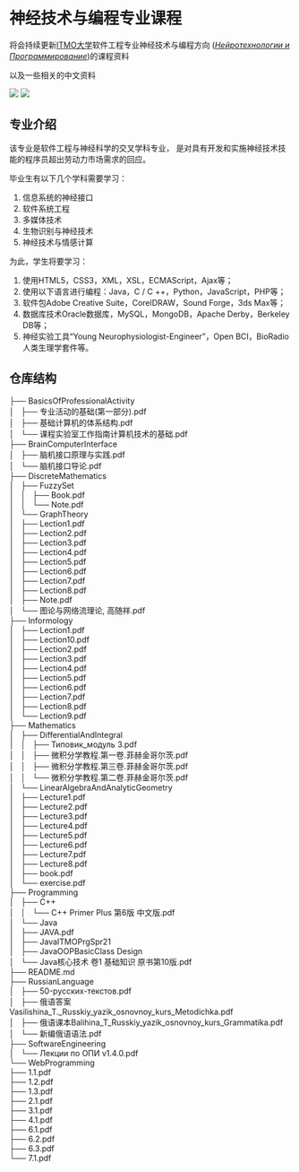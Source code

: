 # 神经技术与编程专业课程
将会持续更新[ITMO大学](https://cn.itmo.ru/cn/)软件工程专业神经技术与编程方向 (*[Нейротехнологии и Программирование](https://abit.itmo.ru/program/14552/#passport)*)的课程资料

以及一些相关的中文资料

![](https://img.shields.io/badge/wechat-Spbgzh-green)      	![](https://img.shields.io/badge/mail-spbgzh%40niuitmo.ru-blue)

## 专业介绍
该专业是软件工程与神经科学的交叉学科专业，
是对具有开发和实施神经技术技能的程序员超出劳动力市场需求的回应。

毕业生有以下几个学科需要学习：

 1. 信息系统的神经接口
 2. 软件系统工程
 3. 多媒体技术
 4. 生物识别与神经技术
 5. 神经技术与情感计算

为此，学生将要学习：
 1. 使用HTML5，CSS3，XML，XSL，ECMAScript，Ajax等；
 2. 使用以下语言进行编程：Java，C / C ++，Python，JavaScript，PHP等；
 3. 软件包Adobe Creative Suite，CorelDRAW，Sound Forge，3ds Max等；
 4. 数据库技术Oracle数据库，MySQL，MongoDB，Apache Derby，Berkeley DB等；
 5. 神经实验工具“Young Neurophysiologist-Engineer”，Open BCI，BioRadio人类生理学套件等。

## 仓库结构
├── BasicsOfProfessionalActivity  
│   ├── 专业活动的基础(第一部分).pdf  
│   ├── 基础计算机的体系结构.pdf  
│   └── 课程实验室工作指南计算机技术的基础.pdf  
├── BrainComputerInterface  
│   ├── 脑机接口原理与实践.pdf  
│   └── 脑机接口导论.pdf  
├── DiscreteMathematics  
│   ├── FuzzySet  
│   │   ├── Book.pdf  
│   │   └── Note.pdf  
│   └── GraphTheory  
│       ├── Lection1.pdf  
│       ├── Lection2.pdf  
│       ├── Lection3.pdf  
│       ├── Lection4.pdf  
│       ├── Lection5.pdf  
│       ├── Lection6.pdf  
│       ├── Lection7.pdf  
│       ├── Lection8.pdf  
│       ├── Note.pdf  
│       └── 图论与网络流理论, 高随祥.pdf  
├── Informology  
│   ├── Lection1.pdf  
│   ├── Lection10.pdf  
│   ├── Lection2.pdf  
│   ├── Lection3.pdf  
│   ├── Lection4.pdf  
│   ├── Lection5.pdf  
│   ├── Lection6.pdf  
│   ├── Lection7.pdf  
│   ├── Lection8.pdf  
│   └── Lection9.pdf  
├── Mathematics  
│   ├── DifferentialAndIntegral  
│   │   ├── Типовик_модуль 3.pdf  
│   │   ├── 微积分学教程.第一卷.菲赫金哥尔茨.pdf  
│   │   ├── 微积分学教程.第三卷.菲赫金哥尔茨.pdf  
│   │   └── 微积分学教程.第二卷.菲赫金哥尔茨.pdf  
│   └── LinearAlgebraAndAnalyticGeometry  
│       ├── Lecture1.pdf  
│       ├── Lecture2.pdf  
│       ├── Lecture3.pdf  
│       ├── Lecture4.pdf  
│       ├── Lecture5.pdf  
│       ├── Lecture6.pdf  
│       ├── Lecture7.pdf  
│       ├── Lecture8.pdf  
│       ├── book.pdf  
│       └── exercise.pdf  
├── Programming  
│   ├── C++  
│   │   └── C++ Primer Plus 第6版 中文版.pdf  
│   └── Java  
│       ├── JAVA.pdf  
│       ├── JavaITMOPrgSpr21  
│       ├── JavaOOPBasicClass Design  
│       └── Java核心技术  卷1  基础知识  原书第10版.pdf  
├── README.md  
├── RussianLanguage  
│   ├── 50-русских-текстов.pdf  
│   ├── 俄语答案Vasilishina_T._Russkiy_yazik_osnovnoy_kurs_Metodichka.pdf  
│   ├── 俄语课本Balihina_T_Russkiy_yazik_osnovnoy_kurs_Grammatika.pdf  
│   └── 新编俄语语法.pdf  
├── SoftwareEngineering  
│   └── Лекции по ОПИ v1.4.0.pdf  
└── WebProgramming  
    ├── 1.1.pdf  
    ├── 1.2.pdf  
    ├── 1.3.pdf  
    ├── 2.1.pdf  
    ├── 3.1.pdf  
    ├── 4.1.pdf  
    ├── 6.1.pdf  
    ├── 6.2.pdf  
    ├── 6.3.pdf  
    └── 7.1.pdf  



